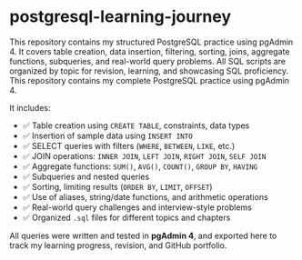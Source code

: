# postgresql-learning-journey
This repository contains my structured PostgreSQL practice using pgAdmin 4. It covers table creation, data insertion, filtering, sorting, joins, aggregate functions, subqueries, and real-world query problems. All SQL scripts are organized by topic for revision, learning, and showcasing SQL proficiency.
This repository contains my complete PostgreSQL practice using pgAdmin 4.

It includes:

- ✅ Table creation using `CREATE TABLE`, constraints, data types
- ✅ Insertion of sample data using `INSERT INTO`
- ✅ SELECT queries with filters (`WHERE`, `BETWEEN`, `LIKE`, etc.)
- ✅ JOIN operations: `INNER JOIN`, `LEFT JOIN`, `RIGHT JOIN`, `SELF JOIN`
- ✅ Aggregate functions: `SUM()`, `AVG()`, `COUNT()`, `GROUP BY`, `HAVING`
- ✅ Subqueries and nested queries
- ✅ Sorting, limiting results (`ORDER BY`, `LIMIT`, `OFFSET`)
- ✅ Use of aliases, string/date functions, and arithmetic operations
- ✅ Real-world query challenges and interview-style problems
- ✅ Organized `.sql` files for different topics and chapters

All queries were written and tested in **pgAdmin 4**, and exported here to track my learning progress, revision, and GitHub portfolio.
